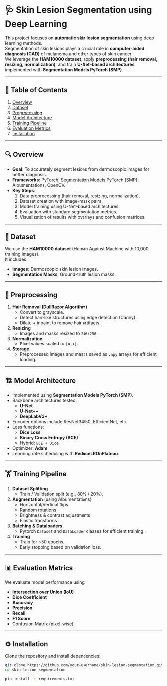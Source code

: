 # 🩺 Skin Lesion Segmentation using Deep Learning

This project focuses on **automatic skin lesion segmentation** using deep learning methods.  
Segmentation of skin lesions plays a crucial role in **computer-aided diagnosis (CAD)** of melanoma and other types of skin cancer.  
We leverage the **HAM10000 dataset**, apply **preprocessing (hair removal, resizing, normalization)**, and train **U-Net–based architectures** implemented with **Segmentation Models PyTorch (SMP)**.

---

## 📖 Table of Contents
1. [Overview](#overview)
2. [Dataset](#dataset)
3. [Preprocessing](#preprocessing)
4. [Model Architecture](#model-architecture)
5. [Training Pipeline](#training-pipeline)
6. [Evaluation Metrics](#evaluation-metrics)
7. [Installation](#installation)



---

## 🔍 Overview
- **Goal**: To accurately segment lesions from dermoscopic images for better diagnosis.
- **Frameworks**: PyTorch, Segmentation Models PyTorch (SMP), Albumentations, OpenCV.
- **Key Steps**:
  1. Data preprocessing (hair removal, resizing, normalization).
  2. Dataset creation with image-mask pairs.
  3. Model training using U-Net–based architectures.
  4. Evaluation with standard segmentation metrics.
  5. Visualization of results with overlays and confusion matrices.

---

## 📂 Dataset
We use the **HAM10000 dataset** (Human Against Machine with 10,000 training images).  
It includes:
- **Images**: Dermoscopic skin lesion images.
- **Segmentation Masks**: Ground-truth lesion masks.


---

## 🧹 Preprocessing
1. **Hair Removal (DullRazor Algorithm)**
   - Convert to grayscale.
   - Detect hair-like structures using edge detection (Canny).
   - Dilate + inpaint to remove hair artifacts.
2. **Resizing**
   - Images and masks resized to `256x256`.
3. **Normalization**
   - Pixel values scaled to `[0,1]`.
4. **Storage**
   - Preprocessed images and masks saved as `.npy` arrays for efficient loading.

---

## 🏗️ Model Architecture
- Implemented using **Segmentation Models PyTorch (SMP)**.
- Backbone architectures tested:
  - **U-Net**
  - **U-Net++**
  - **DeepLabV3+**
- Encoder options include ResNet34/50, EfficientNet, etc.
- Loss functions:
  - **Dice Loss**
  - **Binary Cross Entropy (BCE)**
  - Hybrid: `BCE + Dice`
- Optimizer: **Adam**
- Learning rate scheduling with **ReduceLROnPlateau**.

---

## 🏋️ Training Pipeline
1. **Dataset Splitting**
   - Train / Validation split (e.g., 80% / 20%).
2. **Augmentation** (using Albumentations)
   - Horizontal/Vertical flips
   - Random rotations
   - Brightness & contrast adjustments
   - Elastic transforms
3. **Batching & Dataloaders**
   - Pytorch `Dataset` and `DataLoader` classes for efficient training.
4. **Training**
   - Train for ~50 epochs.
   - Early stopping based on validation loss.

---

## 📊 Evaluation Metrics
We evaluate model performance using:
- **Intersection over Union (IoU)**
- **Dice Coefficient**
- **Accuracy**
- **Precision**
- **Recall**
- **F1 Score**
- Confusion Matrix (pixel-wise)


---

## ⚙️ Installation
Clone the repository and install dependencies:

```bash
git clone https://github.com/your-username/skin-lesion-segmentation.git
cd skin-lesion-segmentation

pip install -r requirements.txt

